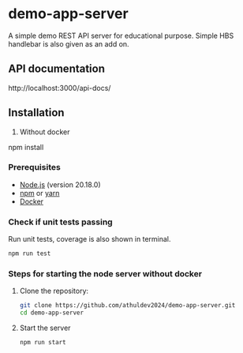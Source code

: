 # demo-app-server

A simple demo REST API server for educational purpose.
Simple HBS handlebar is also given as an add on.

## API documentation

http://localhost:3000/api-docs/

## Installation

1. Without docker

npm install

### Prerequisites

- [Node.js](https://nodejs.org/) (version 20.18.0)
- [npm](https://www.npmjs.com/) or [yarn](https://yarnpkg.com/)
- [Docker](https://www.docker.com/)

### Check if unit tests passing

Run unit tests, coverage is also shown in terminal.

```bash
npm run test
```

### Steps for starting the node server without docker

1. Clone the repository:

   ```bash
   git clone https://github.com/athuldev2024/demo-app-server.git
   cd demo-app-server
   ```

2. Start the server

   ```bash
   npm run start
   ```
